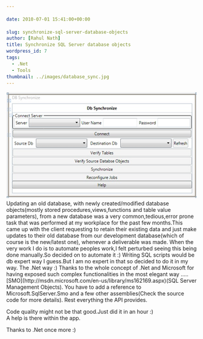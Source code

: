 ```yaml
---
  
date: 2010-07-01 15:41:00+00:00

slug: synchronize-sql-server-database-objects
author: [Rahul Nath]
title: Synchronize SQL Server database objects
wordpress_id: 7
tags:
  - .Net
  - Tools
thumbnail: ../images/database_sync.jpg
---
```


<img class ="left" alt="Database Synchronization" src="../images/database_sync.jpg" />
Updating an old database, with newly created/modified database objects(mostly stored procedures,views,functions and table value parameters), from a new database was a very common,tedious,error prone task that was performed at my workplace for the past few months.This came up with the client requesting to retain their existing data and just make updates to their old database from our development database(which of course is the new/latest one), whenever a deliverable was made.  
When the very work I do is to automate peoples work,I felt perturbed seeing this being done manually.So decided on to automate it :)  
Writing SQL scripts would be db expert way I guess.But I am no expert in that so decided to do it in my way.  
The .Net way :)  
Thanks to the whole concept of .Net and Microsoft for having exposed such complex functionalities in the most elegant way ..... [SMO](http://msdn.microsoft.com/en-us/library/ms162169.aspx)(SQL Server Management Objects).  
You have to add a reference to Microsoft.SqlServer.Smo and a few other assemblies(Check the  source code for more details).  
Rest everything the API provides.  
  
Code quality might not be that good.Just did it in an hour :)  
A help is there within the app.  
  
Thanks to .Net once more :)  
  
<!--- Download the source [code ](http://www.4shared.com/document/EuSkVkhN/Db_Reconcile.html)(rename to .rar ) --->
